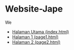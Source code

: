 # Website-Jape
We
- [Halaman Utama (index.html)](apk.html)
- [Halaman 1 (page1.html)](page1.html)
- [Halaman 2 (page2.html)](page2.html)
